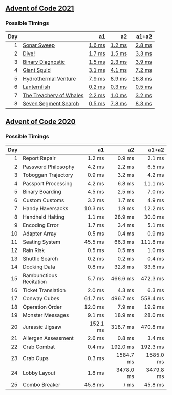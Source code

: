 ## [Advent of Code 2021](https://adventofcode.com/2021/)

### Possible Timings
| Day | | a1 | a2 | a1+a2 |
| ---: | :--- | ---: | ---: | ---: |
| 1 | [Sonar Sweep](https://adventofcode.com/2021/day/1) | [1.6 ms](y2021/kotlin/Day01.kt#L8) | [1.2 ms](y2021/kotlin/Day01.kt#L19) | [2.8 ms](y2021/kotlin/Day01.kt) |
| 2 | [Dive!](https://adventofcode.com/2021/day/2) | [1.7 ms](y2021/kotlin/Day02.kt#L8) | [1.5 ms](y2021/kotlin/Day02.kt#L26) | [3.3 ms](y2021/kotlin/Day02.kt) |
| 3 | [Binary Diagnostic](https://adventofcode.com/2021/day/3) | [1.5 ms](y2021/kotlin/Day03.kt#L9) | [2.3 ms](y2021/kotlin/Day03.kt#L29) | [3.9 ms](y2021/kotlin/Day03.kt) |
| 4 | [Giant Squid](https://adventofcode.com/2021/day/4) | [3.1 ms](y2021/kotlin/Day04.kt#L91) | [4.1 ms](y2021/kotlin/Day04.kt#L107) | [7.2 ms](y2021/kotlin/Day04.kt) |
| 5 | [Hydrothermal Venture](https://adventofcode.com/2021/day/5) | [7.9 ms](y2021/kotlin/Day05.kt#L48) | [8.9 ms](y2021/kotlin/Day05.kt#L50) | [16.8 ms](y2021/kotlin/Day05.kt) |
| 6 | [Lanternfish](https://adventofcode.com/2021/day/6) | [0.2 ms](y2021/kotlin/Day06.kt#L8) | [0.3 ms](y2021/kotlin/Day06.kt#L27) | [0.5 ms](y2021/kotlin/Day06.kt) |
| 7 | [The Treachery of Whales](https://adventofcode.com/2021/day/7) | [2.2 ms](y2021/kotlin/Day07.kt#L9) | [1.0 ms](y2021/kotlin/Day07.kt#L47) | [3.2 ms](y2021/kotlin/Day07.kt) |
| 8 | [Seven Segment Search](https://adventofcode.com/2021/day/8) | [0.5 ms](y2021/kotlin/Day08.kt#L9) | [7.8 ms](y2021/kotlin/Day08.kt#L23) | [8.3 ms](y2021/kotlin/Day08.kt) |

## [Advent of Code 2020](https://adventofcode.com/2020/)

### Possible Timings
| Day | | a1 | a2 | a1+a2 |
| ---: | :--- | ---: | ---: | ---: |
| 1 | Report Repair | 1.2 ms | 0.9 ms | 2.1 ms |
| 2 | Password Philosophy | 4.2 ms | 2.2 ms | 6.5 ms |
| 3 | Toboggan Trajectory | 0.9 ms | 3.2 ms | 4.2 ms |
| 4 | Passport Processing | 4.2 ms | 6.8 ms | 11.1 ms |
| 5 | Binary Boarding | 4.5 ms | 2.5 ms | 7.0 ms |
| 6 | Custom Customs | 3.2 ms | 1.7 ms | 4.9 ms |
| 7 | Handy Haversacks | 10.3 ms | 1.9 ms | 12.2 ms |
| 8 | Handheld Halting | 1.1 ms | 28.9 ms | 30.0 ms |
| 9 | Encoding Error | 1.7 ms | 3.4 ms | 5.1 ms |
| 10 | Adapter Array | 0.5 ms | 0.4 ms | 0.9 ms |
| 11 | Seating System | 45.5 ms | 66.3 ms | 111.8 ms |
| 12 | Rain Risk | 0.5 ms | 0.5 ms | 1.0 ms |
| 13 | Shuttle Search | 0.2 ms | 0.2 ms | 0.4 ms |
| 14 | Docking Data | 0.8 ms | 32.8 ms | 33.6 ms |
| 15 | Rambunctious Recitation | 5.7 ms | 466.6 ms | 472.3 ms |
| 16 | Ticket Translation | 2.0 ms | 4.3 ms | 6.3 ms |
| 17 | Conway Cubes | 61.7 ms | 496.7 ms | 558.4 ms |
| 18 | Operation Order | 12.0 ms | 7.9 ms | 19.9 ms |
| 19 | Monster Messages | 9.1 ms | 18.9 ms | 28.0 ms |
| 20 | Jurassic Jigsaw | 152.1 ms | 318.7 ms | 470.8 ms |
| 21 | Allergen Assessment | 2.6 ms | 0.8 ms | 3.4 ms |
| 22 | Crab Combat | 0.4 ms | 192.0 ms | 192.3 ms |
| 23 | Crab Cups | 0.3 ms | 1584.7 ms | 1585.0 ms |
| 24 | Lobby Layout | 1.8 ms | 3478.0 ms | 3479.8 ms |
| 25 | Combo Breaker | 45.8 ms | / ms | 45.8 ms |
